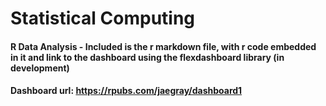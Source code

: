# Statistical Computing
#### R Data Analysis - Included is the r markdown file, with r code embedded in it and link to the dashboard using the flexdashboard library (in development)
#### Dashboard url: https://rpubs.com/jaegray/dashboard1
